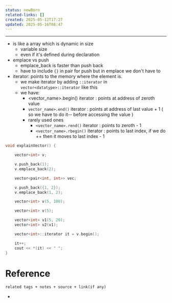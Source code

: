 ```yaml
---
status: newBorn
related-links: []
created: 2025-05-12T17:27
updated: 2025-05-16T08:47
---
```

---

- is like a array which is dynamic in size
	- variable size
	- even if it's defined during declaration
- emplace vs push
	- emplace_back is faster than push back 
	- have to include `{}` in pair for push but in emplace we don't have to
- iterator: points to the memory where the element is. 
	- we make iterator by adding `::iterator` in `vector<datatype>::iterator` like this
	- we have:
		- <vector_name>.begin() iterator : points at address of zeroth value
		- `vector_name>.end()` iterator : points at address of last value + 1 ( so we have to do it-- before accessing the value )
		- rarely used ones
			- `<vector_name>.rend()` iterator : points to zeroth - 1
			- `<vector_name>.rbegin()` iterator : points to last index, if we do ++ then it moves to last index - 1 

```cpp
void explainVector() {

    vector<int> v;

    v.push_back(1);
    v.emplace_back(2);

    vector<pair<int, int>> vec;

    v.push_back({1, 2});
    v.emplace_back(1, 2);

    vector<int> v(5, 100);

    vector<int> v(5);

    vector<int> v1(5, 20);
    vector<int> v2(v1);

    vector<int>::iterator it = v.begin();

    it++;
    cout << *(it) << " ";
}

```


# Reference
`related tags + notes + source + link(if any)`
 

- 